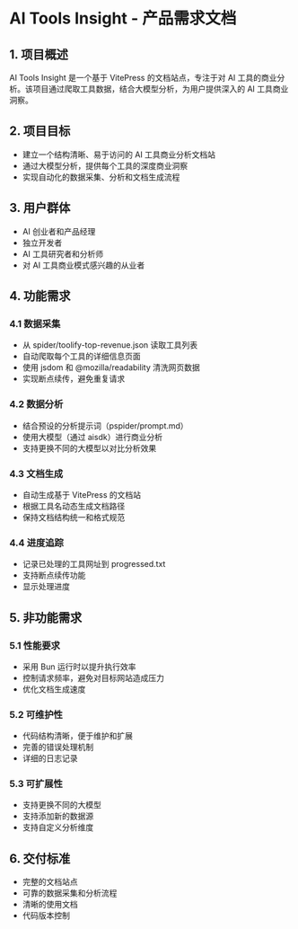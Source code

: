 # AI Tools Insight - 产品需求文档

## 1. 项目概述

AI Tools Insight 是一个基于 VitePress 的文档站点，专注于对 AI 工具的商业分析。该项目通过爬取工具数据，结合大模型分析，为用户提供深入的 AI 工具商业洞察。

## 2. 项目目标

- 建立一个结构清晰、易于访问的 AI 工具商业分析文档站
- 通过大模型分析，提供每个工具的深度商业洞察
- 实现自动化的数据采集、分析和文档生成流程

## 3. 用户群体

- AI 创业者和产品经理
- 独立开发者
- AI 工具研究者和分析师
- 对 AI 工具商业模式感兴趣的从业者

## 4. 功能需求

### 4.1 数据采集

- 从 spider/toolify-top-revenue.json 读取工具列表
- 自动爬取每个工具的详细信息页面
- 使用 jsdom 和 @mozilla/readability 清洗网页数据
- 实现断点续传，避免重复请求

### 4.2 数据分析

- 结合预设的分析提示词（pspider/prompt.md）
- 使用大模型（通过 aisdk）进行商业分析
- 支持更换不同的大模型以对比分析效果

### 4.3 文档生成

- 自动生成基于 VitePress 的文档站
- 根据工具名动态生成文档路径
- 保持文档结构统一和格式规范

### 4.4 进度追踪

- 记录已处理的工具网址到 progressed.txt
- 支持断点续传功能
- 显示处理进度

## 5. 非功能需求

### 5.1 性能要求

- 采用 Bun 运行时以提升执行效率
- 控制请求频率，避免对目标网站造成压力
- 优化文档生成速度

### 5.2 可维护性

- 代码结构清晰，便于维护和扩展
- 完善的错误处理机制
- 详细的日志记录

### 5.3 可扩展性

- 支持更换不同的大模型
- 支持添加新的数据源
- 支持自定义分析维度

## 6. 交付标准

- 完整的文档站点
- 可靠的数据采集和分析流程
- 清晰的使用文档
- 代码版本控制
